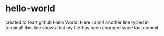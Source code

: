 # hello-world
created to leart github
Hello World! Here I am!!!
another line typed in terminal!
this line shows that my file has been changed since last commit

